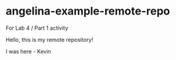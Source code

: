 # angelina-example-remote-repo
For Lab 4 / Part 1 activity

Hello, this is my remote repository!

I was here - Kevin
